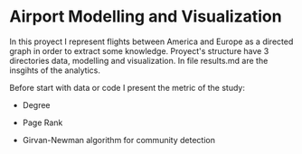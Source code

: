 # Airport Modelling and Visualization

In this proyect I represent flights between America and Europe as a directed graph in order to extract some knowledge. Proyect's structure have 3 directories data, modelling and visualization. In file results.md are the insgihts of the analytics.

Before start with data or code I present the metric of the study:

  + Degree
  
  + Page Rank
  
  + Girvan-Newman algorithm for community detection
